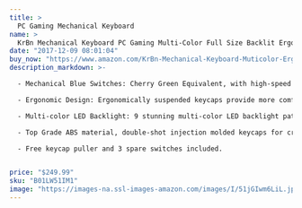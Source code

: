 ```yaml
---
title: >
  PC Gaming Mechanical Keyboard
name: >
  KrBn Mechanical Keyboard PC Gaming Multi-Color Full Size Backlit Ergonomic Phone Holder 2017 Newest
date: "2017-12-09 08:01:04"
buy_now: "https://www.amazon.com/KrBn-Mechanical-Keyboard-Muticolor-Ergonomic/dp/B01LW51IM1?SubscriptionId=AKIAIA5RBQIWQVTCUEUQ&tag=coldcutdeals-20&linkCode=xm2&camp=2025&creative=165953&creativeASIN=B01LW51IM1"
description_markdown: >-

  - Mechanical Blue Switches: Cherry Green Equivalent, with high-speed haptic feedback and audible click sound;

  - Ergonomic Design: Ergonomically suspended keycaps provide more comfort with better typing experience;

  - Multi-color LED Backlight: 9 stunning multi-color LED backlight patterns and 8 game lighting mode;

  - Top Grade ABS material, double-shot injection molded keycaps for crystal clear backlighting;

  - Free keycap puller and 3 spare switches included.


price: "$249.99"
sku: "B01LW51IM1"
image: "https://images-na.ssl-images-amazon.com/images/I/51jGIwm6LiL.jpg"
---
```

